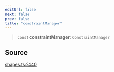 ```yaml
---
editUrl: false
next: false
prev: false
title: "constraintManager"
---
```


> `const` **constraintManager**: `ConstraintManager`

## Source

[shapes.ts:2440](https://github.com/dgmjs/dgmjs/blob/main/packages/core/src/shapes.ts#L2440)
